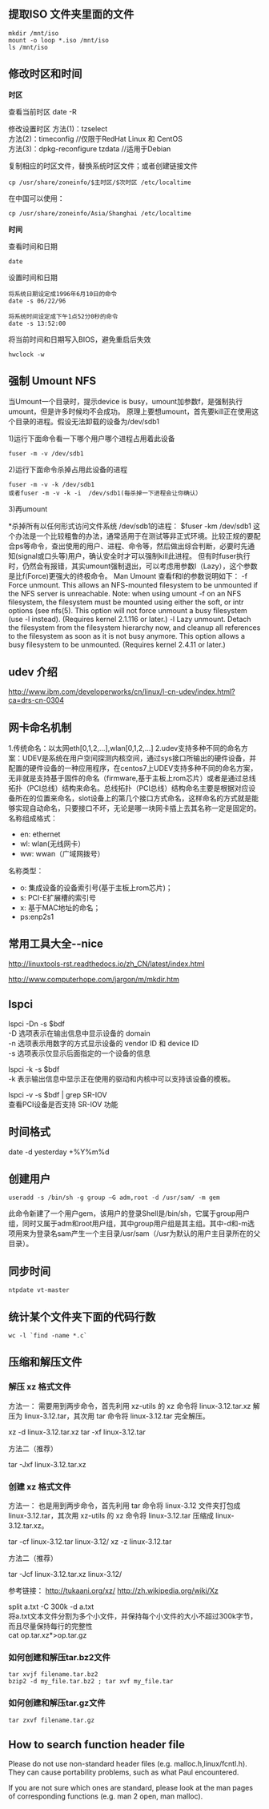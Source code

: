 ## 提取ISO 文件夹里面的文件

	mkdir /mnt/iso  
	mount -o loop *.iso /mnt/iso
	ls /mnt/iso

## 修改时区和时间
**时区**

查看当前时区
	date -R

修改设置时区
    方法(1)：tzselect  
    方法(2)：timeconfig //仅限于RedHat Linux 和 CentOS            
    方法(3)：dpkg-reconfigure tzdata //适用于Debian
            
复制相应的时区文件，替换系统时区文件；或者创建链接文件

	cp /usr/share/zoneinfo/$主时区/$次时区 /etc/localtime

在中国可以使用：

	cp /usr/share/zoneinfo/Asia/Shanghai /etc/localtime

**时间**

查看时间和日期

    date

设置时间和日期

    将系统日期设定成1996年6月10日的命令
    date -s 06/22/96

    将系统时间设定成下午1点52分0秒的命令
    date -s 13:52:00 

将当前时间和日期写入BIOS，避免重启后失效

    hwclock -w


## 强制 Umount NFS ##
当Umount一个目录时，提示device is busy，umount加参数f，是强制执行umount，但是许多时候均不会成功。 原理上要想umount，首先要kill正在使用这个目录的进程。假设无法卸载的设备为/dev/sdb1 

1)运行下面命令看一下哪个用户哪个进程占用着此设备  

	fuser -m -v /dev/sdb1

2)运行下面命令杀掉占用此设备的进程 

	fuser -m -v -k /dev/sdb1 
	或者fuser -m -v -k -i  /dev/sdb1(每杀掉一下进程会让你确认） 

3)再umount

*杀掉所有以任何形式访问文件系统 /dev/sdb1的进程： 
$fuser -km /dev/sdb1 
这个办法是一个比较粗鲁的办法，通常适用于在测试等非正式环境。比较正规的要配合ps等命令，查出使用的用户、进程、命令等，然后做出综合判断，必要时先通知(signal或口头等)用户，确认安全时才可以强制kill此进程。 
但有时fuser执行时，仍然会有报错，其实umount强制退出，可以考虑用参数l（Lazy），这个参数是比f(Force)更强大的终极命令。 
Man Umount 查看f和l的参数说明如下： 
-f     Force  unmount.  This  allows  an  NFS-mounted  filesystem  to be unmounted if the NFS server is unreachable. Note: when using umount -f on an NFS filesystem, the filesystem must be mounted using either the soft, or intr options (see nfs(5).  This option  will  not  force  unmount  a  <A1><AE>busy<A1><AF>  filesystem  (use  -l instead). (Requires kernel 2.1.116 or later.)
-l     Lazy unmount. Detach the filesystem from the filesystem hierarchy now, and cleanup all references to the filesystem as soon as it is not busy anymore. This option allows a <A1><AE>busy<A1><AF> filesystem to be unmounted.  (Requires kernel 2.4.11 or later.) 

## udev 介绍 ##
http://www.ibm.com/developerworks/cn/linux/l-cn-udev/index.html?ca=drs-cn-0304

## 网卡命名机制 ##
1.传统命名：以太网eth[0,1,2,...],wlan[0,1,2,...]
2.udev支持多种不同的命名方案：UDEV是系统在用户空间探测内核空间，通过sys接口所输出的硬件设备，并配置的硬件设备的一种应用程序，在centos7上UDEV支持多种不同的命名方案，无非就是支持基于固件的命名（firmware,基于主板上rom芯片）或者是通过总线拓扑（PCI总线）结构来命名。总线拓扑（PCI总线）结构命名主要是根据对应设备所在的位置来命名，slot设备上的第几个接口方式命名，这样命名的方式就是能够实现自动命名，只要接口不坏，无论是哪一块网卡插上去其名称一定是固定的。
名称组成格式：  

- en: ethernet  
- wl: wlan(无线网卡）  
- ww: wwan（广域网拨号）  

名称类型：  

- o<index>: 集成设备的设备索引号(基于主板上rom芯片)；
- s<slot>: PCI-E扩展槽的索引号
- x<MAC>: 基于MAC地址的命名；
- p<bus>s<slot>:enp2s1

## 常用工具大全--nice ##

http://linuxtools-rst.readthedocs.io/zh_CN/latest/index.html  

http://www.computerhope.com/jargon/m/mkdir.htm

## lspci ##
lspci -Dn -s $bdf  
-D 选项表示在输出信息中显示设备的 domain  
-n 选项表示用数字的方式显示设备的 vendor ID 和 device ID  
-s 选项表示仅显示后面指定的一个设备的信息  

lspci -k -s $bdf  
-k 表示输出信息中显示正在使用的驱动和内核中可以支持该设备的模板。

lspci -v -s $bdf | grep SR-IOV  
查看PCI设备是否支持 SR-IOV 功能

## 时间格式 ##

date -d yesterday +%Y%m%d

## 创建用户 ##

	useradd -s /bin/sh -g group –G adm,root -d /usr/sam/ -m gem

此命令新建了一个用户gem，该用户的登录Shell是/bin/sh，它属于group用户组，同时又属于adm和root用户组，其中group用户组是其主组。其中-d和-m选项用来为登录名sam产生一个主目录/usr/sam（/usr为默认的用户主目录所在的父目录）。

## 同步时间 ##
    ntpdate vt-master 

## 统计某个文件夹下面的代码行数 ##
	wc -l `find -name *.c`

## 压缩和解压文件

### 解压 xz 格式文件 ###
方法一：
需要用到两步命令，首先利用 xz-utils 的 xz 命令将 linux-3.12.tar.xz 解压为 linux-3.12.tar，其次用 tar 命令将 linux-3.12.tar 完全解压。

xz -d linux-3.12.tar.xz
tar -xf linux-3.12.tar

方法二（推荐）

tar -Jxf linux-3.12.tar.xz

### 创建 xz 格式文件 ###
方法一：
也是用到两步命令，首先利用 tar 命令将 linux-3.12 文件夹打包成 linux-3.12.tar，其次用 xz-utils 的 xz 命令将 linux-3.12.tar 压缩成 linux-3.12.tar.xz。

tar -cf linux-3.12.tar linux-3.12/
xz -z linux-3.12.tar

方法二（推荐）

tar -Jcf linux-3.12.tar.xz linux-3.12/

参考链接：
http://tukaani.org/xz/
http://zh.wikipedia.org/wiki/Xz



split a.txt -C 300k -d a.txt   
将a.txt文本文件分割为多个小文件，并保持每个小文件的大小不超过300k字节，而且尽量保持每行的完整性  
cat op.tar.xz*>op.tar.gz


### 如何创建和解压tar.bz2文件 ###
    tar xvjf filename.tar.bz2
    bzip2 -d my_file.tar.bz2 ; tar xvf my_file.tar

### 如何创建和解压tar.gz文件 ###
    tar zxvf filename.tar.gz

## How to search function header file ##
Please do not use non-standard header files (e.g. malloc.h,linux/fcntl.h). They can cause portability problems, such as what Paul encountered.
   
If you are not sure which ones are standard, please look at the  man pages of corresponding functions (e.g. man 2 open, man malloc).

